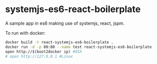 systemjs-es6-react-boilerplate
=========
A sample app in es6 making use of systemjs, react, jspm.

To run with docker:

```bash
docker build -t react-systemjs-es6-boilerplate .
docker run -d -p 80:80 --name test react-systemjs-es6-boilerplate
open http://$(boot2docker ip) #OSX
# open http://127.0.0.1 #Linux
```
